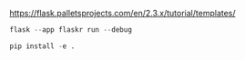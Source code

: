 https://flask.palletsprojects.com/en/2.3.x/tutorial/templates/

```python
flask --app flaskr run --debug
```

```python
pip install -e .
```
